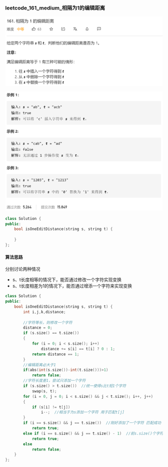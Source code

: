 ### leetcode_161_medium_相隔为1的编辑距离

![image-20210213153952389](leetcode_161_medium_相隔为1的编辑距离.assets/image-20210213153952389.png)

![image-20210213154005572](leetcode_161_medium_相隔为1的编辑距离.assets/image-20210213154005572.png)

```c++
class Solution {
public:
    bool isOneEditDistance(string s, string t) {

    }
};
```

#### 算法思路

分别讨论两种情况

- s、t长度相等的情况下，能否通过修改一个字符实现变换
- s、t长度相差为1的情况下，能否通过增添一个字符来实现变换

```c++
class Solution {
public:
	bool isOneEditDistance(string s, string t) {
		int i,j,k,distance;

		//字符等长，则修改一个字符
		distance = 0;
		if (s.size() == t.size())
		{
			for (i = 0; i < s.size(); i++)
				distance += s[i] == t[i] ? 0 : 1;
			return distance == 1;
		}
		//编辑距离必大于1
		if(abs(int(s.size())-int(t.size()))>1)
			return false;
		//字符长度差1，尝试只添加一个字符
		if (s.size() > t.size())  //统一使得s比t短1个字符
			swap(s, t);
		for (i = 0, j = 0; i < s.size() && j < t.size(); i++, j++)
		{
			if (s[i] != t[j])  
				i--;  //相当于为s添加一个字符 用于匹配t[j]
		}
		if (i == s.size() && j == t.size())  //刚好添加了一个字符 匹配成功
			return true;
		else if (i == s.size() && j == t.size() - 1)  //前s.size()个字符都完全一致 匹配成功
			return true;
		else
			return false;
	}
};

```

